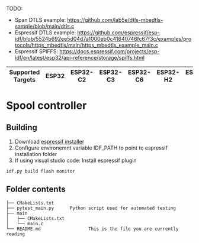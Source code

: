 TODO:

* Span DTLS example: https://github.com/lab5e/dtls-mbedtls-sample/blob/main/dtls.c
* Espressif DTLS example: https://github.com/espressif/esp-idf/blob/5524b692ee5d04d7a1000eb0c41640746fc67f3c/examples/protocols/https_mbedtls/main/https_mbedtls_example_main.c
* Espressif SPIFFS: https://docs.espressif.com/projects/esp-idf/en/latest/esp32/api-reference/storage/spiffs.html





| Supported Targets | ESP32 | ESP32-C2 | ESP32-C3 | ESP32-C6 | ESP32-H2 | ESP32-P4 | ESP32-S2 | ESP32-S3 |
| ----------------- | ----- | -------- | -------- | -------- | -------- | -------- | -------- | -------- |

# Spool controller

## Building

1. Download [espressif installer ](https://dl.espressif.com/dl/esp-idf/?idf=4.4)
2. Configure environemnt variable IDF_PATH to point to espressif installation folder
3. If using visual studio code: Install espressif plugin

```
idf.py build flash monitor
```


## Folder contents

```
├── CMakeLists.txt
├── pytest_main.py      Python script used for automated testing
├── main
│   ├── CMakeLists.txt
│   └── main.c
└── README.md                  This is the file you are currently reading
```


